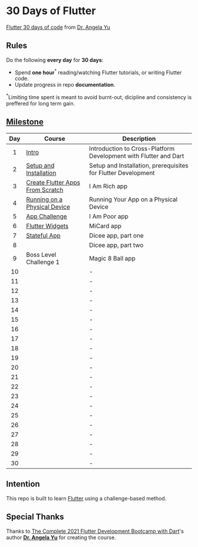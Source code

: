 # 30 Days of Flutter

[Flutter 30 days of code](https://github.com/londonappbrewery/Flutter-Course-Resources) from [Dr. Angela Yu](https://www.udemy.com/course/flutter-bootcamp-with-dart/#instructor-1)

## Rules
Do the following **every day** for **30 days**:
* Spend **one hour**<sup>*</sup> reading/watching Flutter tutorials, or writing Flutter code.
* Update progress in repo **documentation**.

<sup>*</sup>Limiting time spent is meant to avoid burnt-out, dicipline and consistency is preffered for long term gain.

## [Milestone](https://github.com/londonappbrewery/Flutter-Course-Resources)

| Day | Course | Description |
|:---:|--------|-------------|
|1| [Intro](https://github.com/fadhilhaka/30-Days-of-Flutter/tree/main/Day%201) | Introduction to Cross-Platform Development with Flutter and Dart |
|2| [Setup and Installation](https://github.com/fadhilhaka/30-Days-of-Flutter/tree/main/Day%202) | Setup and Installation, prerequisites for Flutter Development |
|3| [Create Flutter Apps From Scratch](https://github.com/fadhilhaka/30-Days-of-Flutter/tree/main/Day%203) | I Am Rich app |
|4| [Running on a Physical Device](https://github.com/fadhilhaka/30-Days-of-Flutter/tree/main/Day%204) | Running Your App on a Physical Device |
|5| [App Challenge](https://github.com/fadhilhaka/30-Days-of-Flutter/tree/main/Day%205) | I Am Poor app |
|6| [Flutter Widgets](https://github.com/fadhilhaka/30-Days-of-Flutter/tree/main/Day%206) | MiCard app |
|7| [Stateful App](https://github.com/fadhilhaka/30-Days-of-Flutter/tree/main/Day%207) | Dicee app, part one |
|8|  | Dicee app, part two |
|9| Boss Level Challenge 1 | Magic 8 Ball app |
|10|  | - |
|11|  | - |
|12|  | - |
|13|  | - |
|14|  | - |
|15|  | - |
|16|  | - |
|17|  | - |
|18|  | - |
|19|  | - |
|20|  | - |
|21|  | - |
|22|  | - |
|23|  | - |
|24|  | - |
|25|  | - |
|26|  | - |
|27|  | - |
|28|  | - |
|29|  | - |
|30|  | - |

## Intention

This repo is built to learn [Flutter](https://flutter.dev) using a challenge-based method.

## Special Thanks

Thanks to [The Complete 2021 Flutter Development Bootcamp with Dart](https://www.udemy.com/share/101WB6AEocdVxTTHg=/)'s author [**Dr. Angela Yu**](https://www.udemy.com/user/4b4368a3-b5c8-4529-aa65-2056ec31f37e/) for creating the course.